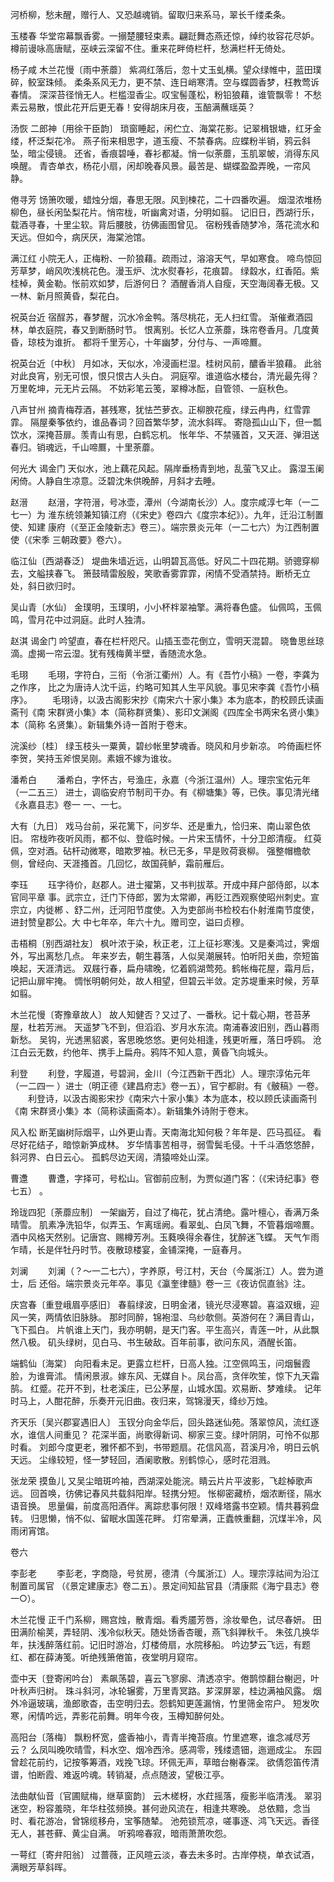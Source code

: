 <!-- { "loadSidebar": true } -->
河桥柳，愁未醒，赠行人、又恐越魂销。留取归来系马，翠长千缕柔条。

玉楼春
华堂帘幕飘香雾。一搦楚腰轻束素。翩跹舞态燕还惊，绰约妆容花尽妒。
樽前谩咏高唐赋，巫峡云深留不住。重来花畔倚栏杆，愁满栏杆无倚处。

杨子咸
木兰花慢〔雨中荼蘼〕
紫凋红落后，忽十丈玉虬横。望众绿帷中，蓝田璞碎，鲛室珠倾。
柔条系风无力，更不禁、连日峭寒清。空与蝶圆香梦，枉教莺诉春情。
深深苔径悄无人。栏槛湿香尘。叹宝髻蓬松，粉铅狼藉，谁管飘零！
不愁素云易散，恨此花开后更无春！安得胡床月夜，玉醅满蘸瑶英？

汤恢
二郎神〔用徐干臣韵〕
琐窗睡起，闲伫立、海棠花影。记翠楫银塘，红牙金缕，杯泛梨花冷。
燕子衔来相思字，道玉瘦、不禁春病。应蝶粉半销，鸦云斜坠，暗尘侵镜。
还省，香痕碧唾，春衫都凝。悄一似荼蘼，玉肌翠帔，消得东风唤醒。
青杏单衣，杨花小扇，闲却晚春风景。最苦是、蝴蝶盈盈弄晚，一帘风静。

倦寻芳
饧箫吹暖，蜡烛分烟，春思无限。风到楝花，二十四番吹遍。
烟湿浓堆杨柳色，昼长闲坠梨花片。悄帘栊，听幽禽对语，分明如翦。
记旧日，西湖行乐，载酒寻春，十里尘软。背后腰肢，彷佛画图曾见。
宿粉残香随梦冷，落花流水和天远。但如今，病厌厌，海棠池馆。

满江红
小院无人，正梅粉、一阶狼藉。疏雨过，溶溶天气，早如寒食。
啼鸟惊回芳草梦，峭风吹浅桃花色。漫玉炉、沈水熨春衫，花痕碧。
绿縠水，红香陌。紫桂棹，黄金勒。怅前欢如梦，后游何日？
酒醒香消人自瘦，天空海阔春无极。又一林、新月照黄昏，梨花白。

祝英台近
宿酲苏，春梦醒，沉水冷金鸭。落尽桃花，无人扫红雪。
渐催煮酒园林，单衣庭院，春又到断肠时节。
恨离别。长忆人立荼蘼，珠帘卷香月。几度黄昏，琼枝为谁折。
都将千里芳心，十年幽梦，分付与、一声啼鷢。

祝英台近〔中秋〕
月如冰，天似水，冷浸画栏湿。桂树风前，醲香半狼藉。
此翁对此良宵，别无可恨，恨只恨古人头白。
洞庭窄。谁道临水楼台，清光最先得？万里乾坤，元无片云隔。
不妨彩笔云笺，翠樽冰酝，自管领、一庭秋色。

八声甘州
摘青梅荐酒，甚残寒，犹怯苎萝衣。正柳腴花瘦，绿云冉冉，红雪霏霏。
隔屋秦筝依约，谁品春词？回首繁华梦，流水斜晖。
寄隐孤山山下，但一瓢饮水，深掩苔扉。羡青山有思，白鹤忘机。
怅年华、不禁骚首，又天涯、弹泪送春归。销魂远，千山啼鷢，十里荼蘼。

何光大
谒金门
天似水，池上藕花风起。隔岸垂杨青到地，乱萤飞又止。
露湿玉阑闲倚。人静自生凉意。泛碧沈朱供晚醉，月斜才去睡。

赵溍
　　赵溍，字符溍，号冰壶，潭州（今湖南长沙）人。度宗咸淳七年（一二七一）为
淮东统领兼知镇江府（《宋史》卷四六《度宗本纪》）。九年，迁沿江制置使、知建
康府（《至正金陵新志》卷三）。端宗景炎元年（一二七六）为江西制置使（《宋季
三朝政要》卷六）。

临江仙〔西湖春泛〕
堤曲朱墙近远，山明碧瓦高低。好风二十四花期。骄骢穿柳去，文艗挟春飞。
箫鼓晴雷殷殷，笑歌香雾霏霏，闲情不受酒禁持。断桥无立处，斜日欲归时。

吴山青〔水仙〕
金璞明，玉璞明，小小杯柈翠袖擎。满将春色盛。
仙佩鸣，玉佩鸣，雪月花中过洞庭。此时人独清。

赵淇
谒金门
吟望直，春在栏杆咫尺。山插玉壶花倒立，雪明天混碧。
晓鲁思丝琼滴。虚揭一帘云湿。犹有残梅黄半壁，香随流水急。

毛珝
　　毛珝，字符白，三衔（令浙江衢州）人。有《吾竹小稿》一卷，李龚为之作序，
比之为唐诗人沈千运，约略可知其人生平风貌。事见宋李龚《吾竹小稿序》。
　　毛珝诗，以汲古阁影宋抄《南宋六十家小集》本为底本，酌校顾氏读画斋刊《南
宋群贤小集》本（简称群贤集）、影印文渊阁《四库全书两宋名贤小集》本（简称
名贤集）。新辑集外诗一首附于卷末。

浣溪纱〔桂〕
绿玉枝头一粟黄，碧纱帐里梦魂香。晓风和月步新凉。
吟倚画栏怀李贺，笑持玉斧恨吴刚。素娥不嫁为谁妆。

潘希白
　　潘希白，字怀古，号渔庄，永嘉（今浙江温州）人。理宗宝佑元年（一二五三）
进士，调临安府节制司干办。有《柳塘集》等，已佚。事见清光绪《永嘉县志》卷一
一、一七。

大有〔九日〕
戏马台前，采花篱下，问岁华、还是重九，恰归来、南山翠色依旧。
帘栊昨夜听风雨，都不似、登临时候。一片宋玉情怀，十分卫郎清瘦。
红萸佩，空对酒。砧杆动微寒，暗欺罗袖。秋已无多，早是败荷衰柳。
强整帽檐欹侧，曾经向、天涯搔首。几回忆，故国莼鲈，霜前雁后。

李珏
　　珏字待价，赵郡人。进士擢第，又书判拔萃。开成中拜户部侍郎，以本官同平章
事。武宗立，迁门下侍郎，罢为太常卿，再贬江西观察使昭州刺史。宣宗立，内徙郴
、舒二州，迁河阳节度使。入为吏部尚书检校右仆射淮南节度使，进封赞皇郡公。大
中七年卒，年六十九。赠司空，谥曰贞穆。

击梧桐〔别西湖社友〕
枫叶浓于染，秋正老，江上征衫寒浅。又是秦鸿过，霁烟外，写出离愁几点。
年来岁去，朝生暮落，人似吴潮展转。怕听阳关曲，奈短笛唤起，天涯清远。
双屐行春，扁舟啸晚，忆着鸥湖莺苑。鹤帐梅花屋，霜月后，记把山扉牢掩。
惆怅明朝何处，故人相望，但碧云半敛。定苏堤重来时候，芳草如翦。

木兰花慢〔寄豫章故人〕
故人知健否？又过了、一番秋。记十载心期，苍苔茅屋，杜若芳洲。
天遥梦飞不到，但滔滔、岁月水东流。南浦春波旧别，西山暮雨新愁。
吴钩，光透黑貂裘，客思晚悠悠。更何处相逢，残更听雁，落日呼鸥。
沧江白云无数，约他年、携手上扁舟。鸦阵不知人意，黄昏飞向城头。

利登
　　利登，字履道，号碧涧，金川（今江西新干西北）人。理宗淳佑元年（一二四一
）进士（明正德《建昌府志》卷一五），官宁都尉。有《骳稿》一卷。
　　利登诗，以汲古阁影宋抄《南宋六十家小集》本为底本，校以顾氏读画斋刊《南
宋群贤小集》本（简称读画斋本）。新辑集外诗附于卷末。

风入松
断芜幽树际烟平，山外更山青。天南海北知何极？年年是、匹马孤征。
看尽好花结子，暗惊新笋成林。
岁华情事苦相寻，弱雪鬓毛侵。十千斗酒悠悠醉，斜河界、白日云心。
孤鹤尽边天阔，清猿啼处山深。

曹邍
　　曹邍，字择可，号松山。官御前应制，为贾似道门客：（《宋诗纪事》卷七五）
。

玲珑四犯〔荼蘼应制〕
一架幽芳，自过了梅花，犹占清绝。露叶檀心，香满万条晴雪。
肌素净洗铅华，似弄玉、乍离瑶阙。看翠虬、白凤飞舞，不管暮烟啼鷢。
酒中风格天然别。记唐宫、赐樽芳冽。玉蕤唤得余春住，犹醉迷飞蝶。
天气乍雨乍晴，长是伴牡丹时节。夜散琼楼宴，金铺深掩，一庭春月。

刘澜
　　刘澜（？～一二七六），字养原，号江村，天台（今属浙江）人。尝为道士，后
还俗。端宗景炎元年卒。事见《瀛奎律髓》卷一三《夜访侃直翁》注。

庆宫春〔重登峨眉亭感旧〕
春翦绿波，日明金渚，镜光尽浸寒碧。喜溢双蛾，迎风一笑，两情依旧脉脉。
那时同醉，锦袍湿、乌纱欹侧。英游何在？满目青山，飞下孤白。
片帆谁上天门，我亦明朝，是天门客。平生高兴，青莲一叶，从此飘然八极。
矶头绿树，见白马、书生破敌。百年前事，欲问东风，酒醒长笛。

端鹤仙〔海棠〕
向阳看未足。更露立栏杆，日高人独。江空佩鸣玉，问烟鬟霞脸，为谁膏沭。
情闲景淑。嫁东风、无媒自卜。凤台高，贪伴吹笙，惊下九天霜鹄。
红蹙。花开不到，杜老溪庄，已公茅屋，山城水国。欢易断、梦难续。
记年时马上，人酣花醉，乐奏开元旧曲。夜归来，驾锦漫天，绛纱万烛。

齐天乐〔吴兴郡宴遇旧人〕
玉钗分向金华后，回头路迷仙苑。落翠惊风，流红逐水，谁信人间重见？
花深半面，尚歌得新词、柳家三变。绿叶阴阴，可怜不似那时看。
刘郎今度更老，雅怀都不到，书带题扇。花信风高，苕溪月冷，明日云帆天远。
尘缘较短，怪一梦轻回，酒阑歌散。别鹤惊心，感时花泪溅。

张龙荣
摸鱼儿
又吴尘暗斑吟袖，西湖深处能浣。睛云片片平波影，飞趁棹歌声远。
回首唤，彷佛记春风共载斜阳岸。轻携分短。
怅柳密藏桥，烟浓断径，隔水语音换。
思量偏，前度高阳酒伴。离踪悲事何限！双峰塔露书空颖。情共暮鸦盘转。
归思懒，悄不似、留眠水国莲花畔。
灯帘晕满，正蠹帙重翻，沉煤半冷，风雨闭宵馆。


卷六


李彭老
　　李彭老，字商隐，号贫房，德清（今属浙江）人。理宗淳祜间为沿江制置司属官
（《景定建康志》卷二五）。景定间知盐官县（清康熙《海宁县志》卷一○）。

木兰花慢
正千门系柳，赐宫烛，散青烟。看秀靥芳唇，涂妆晕色，试尽春妍。
田田满阶榆荚，弄轻阴、浅冷似秋天。随处饧香杏暖，燕飞斜亸秋千。
朱弦几换华年，扶浅醉落红前。记旧时游冶，灯楼倚扇，水院移船。
吟边梦云飞远，有题红、都在薛涛笺。听绝残箫倦笛，夜堂明月窥帘。

壶中天〔登寄闲吟台〕
素飙荡碧，喜云飞寥廓、清透凉宇。倦鹊惊翻台榭迥，叶叶秋声归树。
珠斗斜河，冰轮辗雾，万里青冥路。芗深屏翠，桂边满袖风露。
烟外冷逼玻璃，渔郎歌杳，击空明归去。怨鹤知更莲漏悄，竹里筛金帘户。
短发吹寒，闲情吟远，弄影花前舞。明年今夜，玉樽知醉何处。

高阳台〔落梅〕
飘粉杯宽，盛香袖小，青青半掩苔痕。竹里遮寒，谁念减尽芳云？
么凤叫晚吹晴雪，料水空、烟冷西泠。感凋零，残缕遗钿，迤逦成尘。
东园曾趁花前约，记按筝筹酒，戏挽飞琼。环佩无声，草暗台榭春深。
欲倩怨笛传清谱，怕断霞、难返吟魂。转销凝，点点随波，望极江亭。

法曲献仙音〔官圃赋梅，继草窗韵〕
云木槎枒，水荭摇落，瘦影半临清浅。
翠羽迷空，粉容羞晓，年华柱弦频换。甚何逊风流在，相逢共寒晚。
总依黯，念当时、看花游冶，曾锦缆移舟，宝筝随辇。
池苑锁荒凉，嗟事逐、鸿飞天远。香径无人，甚苍藓、黄尘自满。
听鸦啼春寂，暗雨萧萧吹怨。

一萼红〔寄弁阳翁〕
过蔷薇，正风暄云淡，春去未多时。古岸停桡，单衣试酒，满眼芳草斜晖。
